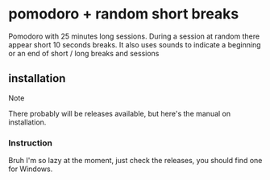 # pomodoro + random short breaks
Pomodoro with 25 minutes long sessions. During a session at random there appear short 10 seconds breaks.
It also uses sounds to indicate a beginning or an end of short / long breaks and sessions
## installation
> [!NOTE]
> There probably will be releases available, but here's the manual on installation.

### Instruction
Bruh I'm so lazy at the moment, just check the releases, you should find one for Windows.
